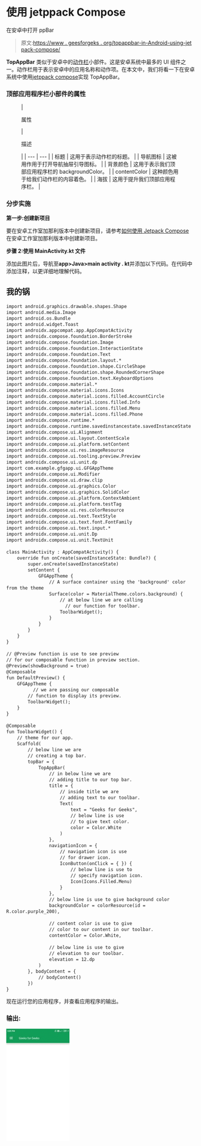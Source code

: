 # 使用 jetppack Compose

在安卓中打开 ppBar

> 原文:[https://www . geesforgeks . org/topappbar-in-Android-using-jet pack-compose/](https://www.geeksforgeeks.org/topappbar-in-android-using-jetpack-compose/)

**TopAppBar** 类似于安卓中的[动作栏](https://www.geeksforgeeks.org/what-are-the-different-types-of-bars-available-in-android/)小部件。这是安卓系统中最多的 UI 组件之一。动作栏用于表示安卓中的应用名称和动作项。在本文中，我们将看一下在安卓系统中使用[jetppack compose](https://www.geeksforgeeks.org/basics-of-jetpack-compose-in-android/)实现 TopAppBar。

### **顶部应用程序栏小部件的属性**

<figure class="table">

| 

属性

 | 

描述

 |
| --- | --- |
| 标题 | 这用于表示动作栏的标题。 |
| 导航图标 | 这被用作用于打开导航抽屉引导图标。 |
| 背景颜色 | 这用于表示我们顶部应用程序栏的 backgroundColor。 |
| contentColor | 这种颜色用于给我们动作栏的内容着色。 |
| 海拔 | 这用于提升我们顶部应用程序栏。 |

</figure>

### **分步实施**

**第一步:创建新项目**

要在安卓工作室加那利版本中创建新项目，请参考[如何使用 Jetpack Compose](https://www.geeksforgeeks.org/how-to-create-a-new-project-in-android-studio-canary-version-with-jetpack-compose/) 在安卓工作室加那利版本中创建新项目。

**步骤 2:使用 MainActivity.kt 文件**

添加此图片后，导航至**app>Java>main activity . kt**并添加以下代码。在代码中添加注释，以更详细地理解代码。

## 我的锅

```
import android.graphics.drawable.shapes.Shape
import android.media.Image
import android.os.Bundle
import android.widget.Toast
import androidx.appcompat.app.AppCompatActivity
import androidx.compose.foundation.BorderStroke
import androidx.compose.foundation.Image
import androidx.compose.foundation.InteractionState
import androidx.compose.foundation.Text
import androidx.compose.foundation.layout.*
import androidx.compose.foundation.shape.CircleShape
import androidx.compose.foundation.shape.RoundedCornerShape
import androidx.compose.foundation.text.KeyboardOptions
import androidx.compose.material.*
import androidx.compose.material.icons.Icons
import androidx.compose.material.icons.filled.AccountCircle
import androidx.compose.material.icons.filled.Info
import androidx.compose.material.icons.filled.Menu
import androidx.compose.material.icons.filled.Phone
import androidx.compose.runtime.*
import androidx.compose.runtime.savedinstancestate.savedInstanceState
import androidx.compose.ui.Alignment
import androidx.compose.ui.layout.ContentScale
import androidx.compose.ui.platform.setContent
import androidx.compose.ui.res.imageResource
import androidx.compose.ui.tooling.preview.Preview
import androidx.compose.ui.unit.dp
import com.example.gfgapp.ui.GFGAppTheme
import androidx.compose.ui.Modifier
import androidx.compose.ui.draw.clip
import androidx.compose.ui.graphics.Color
import androidx.compose.ui.graphics.SolidColor
import androidx.compose.ui.platform.ContextAmbient
import androidx.compose.ui.platform.testTag
import androidx.compose.ui.res.colorResource
import androidx.compose.ui.text.TextStyle
import androidx.compose.ui.text.font.FontFamily
import androidx.compose.ui.text.input.*
import androidx.compose.ui.unit.Dp
import androidx.compose.ui.unit.TextUnit

class MainActivity : AppCompatActivity() {
    override fun onCreate(savedInstanceState: Bundle?) {
        super.onCreate(savedInstanceState)
        setContent {
            GFGAppTheme {
                // A surface container using the 'background' color from the theme
                Surface(color = MaterialTheme.colors.background) {
                    // at below line we are calling
                      // our function for toolbar.
                    ToolbarWidget();
                }
            }
        }
    }
}

// @Preview function is use to see preview
// for our composable function in preview section.
@Preview(showBackground = true)
@Composable
fun DefaultPreview() {
    GFGAppTheme {
          // we are passing our composable
        // function to display its preview.
        ToolbarWidget();
    }
}

@Composable
fun ToolbarWidget() {
    // theme for our app.
    Scaffold(
        // below line we are 
        // creating a top bar.
        topBar = {
            TopAppBar(
                // in below line we are 
                // adding title to our top bar.
                title = {
                    // inside title we are 
                    // adding text to our toolbar.
                    Text(
                        text = "Geeks for Geeks",
                        // below line is use 
                        // to give text color.
                        color = Color.White
                    )
                },
                navigationIcon = {
                    // navigation icon is use
                    // for drawer icon.
                    IconButton(onClick = { }) {
                        // below line is use to
                        // specify navigation icon.
                        Icon(Icons.Filled.Menu)
                    }
                },
                // below line is use to give background color
                backgroundColor = colorResource(id = R.color.purple_200),

                // content color is use to give
                // color to our content in our toolbar.
                contentColor = Color.White,

                // below line is use to give
                // elevation to our toolbar.
                elevation = 12.dp
            )
        }, bodyContent = {
            // bodyContent()
        })
}
```

现在运行您的应用程序，并查看应用程序的输出。

### **输出:**

![TopAppBar in Android using Jetpack Compose Output](img/75c8f4d24162e72f0c0890255a98173e.png)